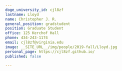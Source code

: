 ```yaml
---
doge_university_id: cjl8zf
lastname: Lloyd
name: Christopher J. R.
general_position: gradstudent
position: Graduate Student
office: 125 Kerchof Hall
phone: 434-243-1174
email: cjl8zf@virginia.edu
image: __SITE_URL__/img/people/2019-fall/Lloyd.jpg
personal_page: https://cjl8zf.github.io/
published: false

---
```

